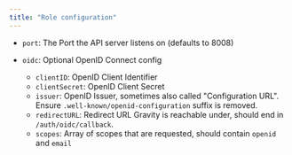 ```yaml
---
title: "Role configuration"
---
```


- `port`: The Port the API server listens on (defaults to 8008)
- `oidc`: Optional OpenID Connect config

    - `clientID`: OpenID Client Identifier
    - `clientSecret`: OpenID Client Secret
    - `issuer`: OpenID Issuer, sometimes also called "Configuration URL". Ensure `.well-known/openid-configuration` suffix is removed.
    - `redirectURL`: Redirect URL Gravity is reachable under, should end in `/auth/oidc/callback`.
    - `scopes`: Array of scopes that are requested, should contain `openid` and `email`
